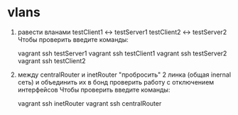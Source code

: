 # vlans 

1. равести вланами
testClient1 <-> testServer1
testClient2 <-> testServer2
Чтобы проверить введите команды:

     vagrant ssh testServer1
     vagrant ssh testClient1
     vagrant ssh testServer2
     vagrant ssh testClient2


2. между centralRouter и inetRouter
"пробросить" 2 линка (общая inernal сеть) и объединить их в бонд
проверить работу c отключением интерфейсов
Чтобы проверить введите команды:

     vagrant ssh inetRouter
     vagrant ssh centralRouter
